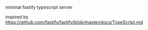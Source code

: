 minimal fastify typescript server

inspired by https://github.com/fastify/fastify/blob/master/docs/TypeScript.md
